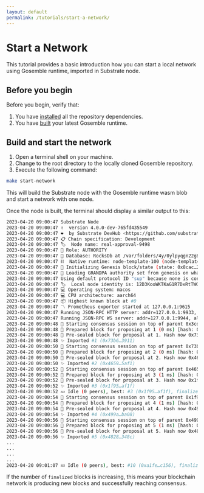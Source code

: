 ```yaml
---
layout: default
permalink: /tutorials/start-a-network/
---
```


# Start a Network

This tutorial provides a basic introduction how you can start a local network using Gosemble runtime, imported in Substrate node.

## Before you begin

Before you begin, verify that:

1. You have [installed](../development/install.md) all the repository dependencies.
2. You have [built](../development/build.md) your latest Gosemble runtime.


## Build and start the network

1. Open a terminal shell on your machine.
2. Change to the root directory to the locally cloned Gosemble repository.
3. Execute the following command:

```bash
make start-network
```

This will build the Substrate node with the Gosemble runtime wasm blob and start a network with one node.

Once the node is built, the terminal should display a similar output to this:
```bash
2023-04-20 09:00:47 Substrate Node    
2023-04-20 09:00:47 ✌️  version 4.0.0-dev-765fd435549    
2023-04-20 09:00:47 ❤️  by Substrate DevHub <https://github.com/substrate-developer-hub>, 2017-2023    
2023-04-20 09:00:47 📋 Chain specification: Development    
2023-04-20 09:00:47 🏷  Node name: real-approval-9498    
2023-04-20 09:00:47 👤 Role: AUTHORITY    
2023-04-20 09:00:47 💾 Database: RocksDb at /var/folders/4y/0ylpyqgn22g8jqpchzpm6lz80000gn/T/substrateBtT4Ur/chains/dev/db/full    
2023-04-20 09:00:47 ⛓  Native runtime: node-template-100 (node-template-1.tx1.au1)    
2023-04-20 09:00:47 🔨 Initializing Genesis block/state (state: 0x8cac…2784, header-hash: 0x3cda…df57)    
2023-04-20 09:00:47 👴 Loading GRANDPA authority set from genesis on what appears to be first startup.    
2023-04-20 09:00:47 Using default protocol ID "sup" because none is configured in the chain specs    
2023-04-20 09:00:47 🏷  Local node identity is: 12D3KooWKTKaG1R7DxRtTWGAJDAEXC91QgbvjuW2HoChuarvPVwB    
2023-04-20 09:00:47 💻 Operating system: macos    
2023-04-20 09:00:47 💻 CPU architecture: aarch64    
2023-04-20 09:00:47 📦 Highest known block at #0    
2023-04-20 09:00:47 〽️ Prometheus exporter started at 127.0.0.1:9615    
2023-04-20 09:00:47 Running JSON-RPC HTTP server: addr=127.0.0.1:9933, allowed origins=["*"]    
2023-04-20 09:00:47 Running JSON-RPC WS server: addr=127.0.0.1:9944, allowed origins=["*"]    
2023-04-20 09:00:48 🙌 Starting consensus session on top of parent 0x3cda151b8ad3c4f331710e99d76c93a6f1332fb6944274beb4942758f129df57    
2023-04-20 09:00:48 🎁 Prepared block for proposing at 1 (0 ms) [hash: 0x78f54ecfb1c9429ab0fdf79e895fe5b384996759fbad7dd080e86793cb6dd171; parent_hash: 0x3cda…df57; extrinsics (1): [0x47a9…5266]]    
2023-04-20 09:00:48 🔖 Pre-sealed block for proposal at 1. Hash now 0x73b64c2e2ebb1e36f6ce3ceae1f30db4e85ec97541cfca38f688771661283911, previously 0x78f54ecfb1c9429ab0fdf79e895fe5b384996759fbad7dd080e86793cb6dd171.    
2023-04-20 09:00:48 ✨ Imported #1 (0x73b6…3911)    
2023-04-20 09:00:50 🙌 Starting consensus session on top of parent 0x73b64c2e2ebb1e36f6ce3ceae1f30db4e85ec97541cfca38f688771661283911    
2023-04-20 09:00:50 🎁 Prepared block for proposing at 2 (0 ms) [hash: 0x8297614e7b45dde043902a55c76410ad249bdde1a34d30593a0614b0e7c8743c; parent_hash: 0x73b6…3911; extrinsics (1): [0x56e4…ec44]]    
2023-04-20 09:00:50 🔖 Pre-sealed block for proposal at 2. Hash now 0x46590bceeaf9c797c37e940b97dc7c127dfef625c540f32d3298570cdf805af1, previously 0x8297614e7b45dde043902a55c76410ad249bdde1a34d30593a0614b0e7c8743c.    
2023-04-20 09:00:50 ✨ Imported #2 (0x4659…5af1)    
2023-04-20 09:00:52 🙌 Starting consensus session on top of parent 0x46590bceeaf9c797c37e940b97dc7c127dfef625c540f32d3298570cdf805af1    
2023-04-20 09:00:52 🎁 Prepared block for proposing at 3 (1 ms) [hash: 0xc068b2a5904b34a40aeb0ee0ff64469a3879974435f36859c074542f11cacbd2; parent_hash: 0x4659…5af1; extrinsics (1): [0x2fc1…1556]]    
2023-04-20 09:00:52 🔖 Pre-sealed block for proposal at 3. Hash now 0x1f95f1d3b05ee47883cc56853029b9160f0aedf966adc874e7acc50f64a1af1f, previously 0xc068b2a5904b34a40aeb0ee0ff64469a3879974435f36859c074542f11cacbd2.    
2023-04-20 09:00:52 ✨ Imported #3 (0x1f95…af1f)    
2023-04-20 09:00:52 💤 Idle (0 peers), best: #3 (0x1f95…af1f), finalized #0 (0x3cda…df57), ⬇ 0 ⬆ 0    
2023-04-20 09:00:54 🙌 Starting consensus session on top of parent 0x1f95f1d3b05ee47883cc56853029b9160f0aedf966adc874e7acc50f64a1af1f    
2023-04-20 09:00:54 🎁 Prepared block for proposing at 4 (1 ms) [hash: 0xccb05a3ba5b0122223aceea63fdf451137f431eda74d3d5be071d033c276ad64; parent_hash: 0x1f95…af1f; extrinsics (1): [0x3933…768d]]    
2023-04-20 09:00:54 🔖 Pre-sealed block for proposal at 4. Hash now 0x499abfe622f7ba16ee2f84d93d14cfd53cfb67ad6520c2fe1d4e494feabcba08, previously 0xccb05a3ba5b0122223aceea63fdf451137f431eda74d3d5be071d033c276ad64.    
2023-04-20 09:00:54 ✨ Imported #4 (0x499a…ba08)    
2023-04-20 09:00:56 🙌 Starting consensus session on top of parent 0x499abfe622f7ba16ee2f84d93d14cfd53cfb67ad6520c2fe1d4e494feabcba08    
2023-04-20 09:00:56 🎁 Prepared block for proposing at 5 (1 ms) [hash: 0x1c360a200207e096b0b94888b35ef125636b79b7199051eb1d10e536233c1c98; parent_hash: 0x499a…ba08; extrinsics (1): [0xdfad…dc49]]    
2023-04-20 09:00:56 🔖 Pre-sealed block for proposal at 5. Hash now 0x48285138338a30e15d38ffe6d972ce295d89c32b20f393034f2aec448abf348c, previously 0x1c360a200207e096b0b94888b35ef125636b79b7199051eb1d10e536233c1c98.    
2023-04-20 09:00:56 ✨ Imported #5 (0x4828…348c)    
...
...
...
...
2023-04-20 09:01:07 💤 Idle (0 peers), best: #10 (0xa1fe…c156), finalized #7 (0x2361…27a8), ⬇ 0 ⬆ 0   
```

If the number of `finalized` blocks is increasing, this means your blockchain network is producing new blocks and successfully reaching consensus.